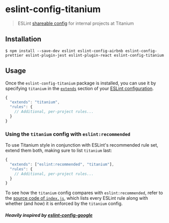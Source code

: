# eslint-config-titanium

> ESLint [shareable config](http://eslint.org/docs/developer-guide/shareable-configs.html) for internal projects at Titanium


## Installation

```
$ npm install --save-dev eslint eslint-config-airbnb eslint-config-prettier eslint-plugin-jest eslint-plugin-react eslint-config-titanium
```


## Usage

Once the `eslint-config-titanium` package is installed, you can use it by specifying `titanium` in the [`extends`](http://eslint.org/docs/user-guide/configuring#extending-configuration-files) section of your [ESLint configuration](http://eslint.org/docs/user-guide/configuring).

```js
{
  "extends": "titanium",
  "rules": {
    // Additional, per-project rules...
  }
}
```

### Using the `titanium` config with `eslint:recommended`

To use Titanium style in conjunction with ESLint's recommended rule set, extend them both, making sure to list `titanium` last:

```js
{
  "extends": ["eslint:recommended", "titanium"],
  "rules": {
    // Additional, per-project rules...
  }
}
```

To see how the `titanium` config compares with `eslint:recommended`, refer to the [source code of `index.js`](https://github.com/titanium-codes/eslint-config-titanium/blob/master/index.js), which lists every ESLint rule along with whether (and how) it is enforced by the `titanium` config.


##### Heavily inspired by [eslint-config-google](https://github.com/google/eslint-config-google)


